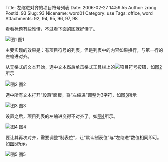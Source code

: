 Title: 左缩进对齐的项目符号列表
Date: 2006-02-27 14:59:55
Author: zrong
Postid: 93
Slug: 93
Nicename: word01
Category: use
Tags: office, word
Attachments: 92, 94, 95, 96, 97, 98

看看标题有些难懂，不过看下面的图就好懂了。

![图1](/wp-content/uploads/2006/02/office001.png)
图1

主要实现的效果是：<string>有项目符号的列表，但是列表中的内容如果换行，与第一行的左缩进对齐。</string>

从无格式的文本开始，选中文本然后单击格式工具栏上的![项目符号](/wp-content/uploads/2006/02/office1-02.png)按钮，如[图2](#pic2)所示

![图2](/wp-content/uploads/2006/02/office1-03.png)
图2

选中所有文本打开“段落”面板，将“左缩进”调整为3字符，如[图3](#pic3)所示

![图3](/wp-content/uploads/2006/02/office1-04.png)
图3

设置之后，项目列表的左缩进变得不对齐了。如[图4](#pic4)所示。

![图4](/wp-content/uploads/2006/02/office1-05.png)
图4

要让其再次对齐，需要调整“制表位”，让“默认制表位”与“左缩进”数值相同即可。如[图5](#pic5)所示。

![图5](/wp-content/uploads/2006/02/office1-06.png)
图5

